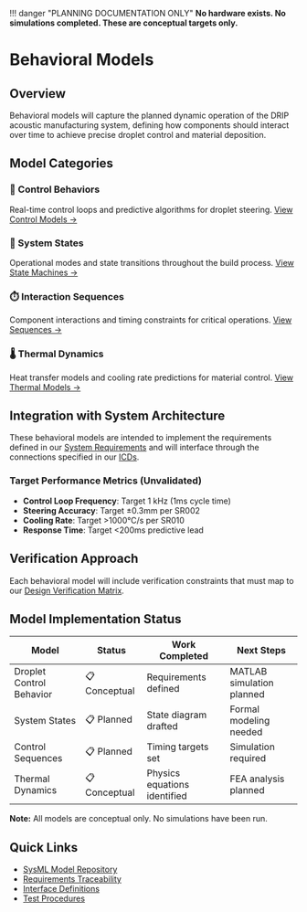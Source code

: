 !!! danger "PLANNING DOCUMENTATION ONLY"
    **No hardware exists. No simulations completed. These are conceptual targets only.**

# Behavioral Models

## Overview
Behavioral models will capture the planned dynamic operation of the DRIP acoustic manufacturing system, defining how components should interact over time to achieve precise droplet control and material deposition.

## Model Categories

### 🎯 Control Behaviors
Real-time control loops and predictive algorithms for droplet steering.
[View Control Models →](control-behavior.md)

### 🔄 System States  
Operational modes and state transitions throughout the build process.
[View State Machines →](system-states.md)

### ⏱️ Interaction Sequences
Component interactions and timing constraints for critical operations.
[View Sequences →](control-sequences.md)

### 🌡️ Thermal Dynamics
Heat transfer models and cooling rate predictions for material control.
[View Thermal Models →](thermal-dynamics.md)

## Integration with System Architecture

These behavioral models are intended to implement the requirements defined in our [System Requirements](../system/requirements.md) and will interface through the connections specified in our [ICDs](../icds/index.md).

### Target Performance Metrics (Unvalidated)
- **Control Loop Frequency**: Target 1 kHz (1ms cycle time)
- **Steering Accuracy**: Target ±0.3mm per SR002
- **Cooling Rate**: Target >1000°C/s per SR010
- **Response Time**: Target <200ms predictive lead

## Verification Approach
Each behavioral model will include verification constraints that must map to our [Design Verification Matrix](../verification/matrix.md).

## Model Implementation Status

| Model | Status | Work Completed | Next Steps |
|-------|--------|----------------|------------|
| Droplet Control Behavior | 📋 Conceptual | Requirements defined | MATLAB simulation planned |
| System States | 📋 Planned | State diagram drafted | Formal modeling needed |
| Control Sequences | 📋 Planned | Timing targets set | Simulation required |
| Thermal Dynamics | 📋 Conceptual | Physics equations identified | FEA analysis planned |

**Note:** All models are conceptual only. No simulations have been run.

## Quick Links

- [SysML Model Repository](https://github.com/jnarwell/drip/tree/main/models/behavioral)
- [Requirements Traceability](../requirements/traceability.md)
- [Interface Definitions](../icds/index.md)
- [Test Procedures](../verification/procedures.md)